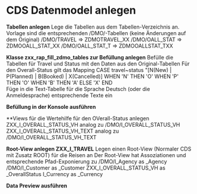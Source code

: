 # CDS Datenmodel anlegen

**Tabellen anlegen**
  Lege die Tabellen aus dem Tabellen-Verzeichnis an.
  Vorlage sind die entsprechenden /DMO/-Tabellen (keine Änderungen auf dem Original)
  /DMO/TRAVEL => ZDMOTRAVEL_XX
  /DMO/OALL_STAT => ZDMOOALL_STAT_XX
  /DMO/OALL_STAT_T => ZDMOOALLSTAT_TXX
  
**Klasse zxx_rap_fill_zdmo_tables zur Befüllung anlegen**
  Befülle die Tabellen für Travel und Status mit den Daten aus den Original-Tabellen
  Für den Overall-Status gilt das Mapping
            CASE travel~status    "[N(New) | P(Planned) | B(Booked) | X(Cancelled)]
              WHEN 'N' THEN 'O'
              WHEN 'P' THEN 'O'
              WHEN 'B' THEN 'A'
              ELSE 'X'
            END  
  Füge in die Text-Tabelle für die Sprache Deutsch (oder die Anmeldesprache) entsprechende Texte ein
  
**Befüllung in der Konsole ausführen**

**Views für die Wertehilfe für den OVerall-Status anlegen
  ZXX_I_OVERALL_STATUS_VH analog zu /DMO/I_OVERALL_STATUS_VH
  ZXX_I_OVERALL_STATUS_VH_TEXT analog zu /DMO/I_OVERALL_STATUS_VH_TEXT

**Root-View anlegen ZXX_I_TRAVEL**
  Legen einen Root-View (Normaler CDS mit Zusatz ROOT) für die Reisen an
  Der Root-View hat Assoziationen und entsprechende Pfad-Exponierung zu
  /DMO/I_Agency            as _Agency 
  /DMO/I_Customer          as _Customer
  ZXX_I_OVERALL_STATUS_VH as _OverallStatus
  I_Currency               as _Currency
  
**Data Preview ausführen**
  
